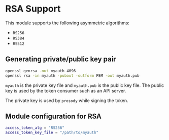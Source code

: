 # RSA Support

This module supports the following asymmetric algorithms:

- `RS256`
- `RS384`
- `RS512`

## Generating private/public key pair

```bash
openssl genrsa -out myauth 4096
openssl rsa -in myauth -pubout -outform PEM -out myauth.pub
```

`myauth` is the private key file and `myauth.pub` is the public key file. The
public key is used by the token consumer such as an API server.

The private key is used by `prosody` while signing the token.

## Module configuration for RSA

```lua
access_token_alg = "RS256"
access_token_key_file = "/path/to/myauth"
```
